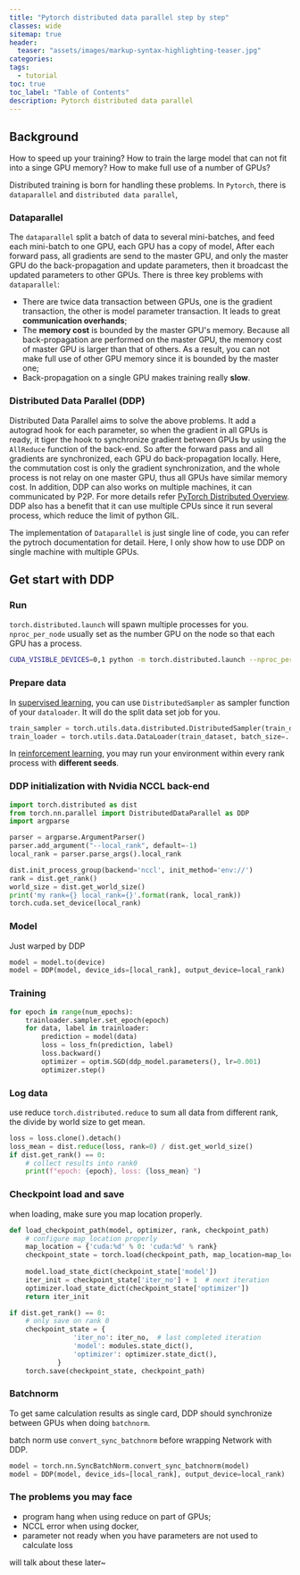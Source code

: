 ```yaml
---
title: "Pytorch distributed data parallel step by step"
classes: wide
sitemap: true
header:
  teaser: "assets/images/markup-syntax-highlighting-teaser.jpg"
categories:
tags:
  - tutorial
toc: true
toc_label: "Table of Contents"
description: Pytorch distributed data parallel
---
```

## Background

How to speed up your training? How to train the large model that can not fit into a singe GPU memory? How to make full use of a number of GPUs?

Distributed training is born for handling these problems. In `Pytorch`, there is `dataparallel` and `distributed data parallel`, 

### Dataparallel

The  `dataparallel` split a batch of data to several mini-batches, and feed each  mini-batch to one GPU, each GPU has a copy of model, After each forward pass, all gradients are send to the master GPU, and only the master GPU do the back-propagation and update parameters, then it broadcast the updated  parameters to other GPUs.  There is three key problems with `dataparallel`:

* There are twice data transaction between GPUs, one is the gradient  transaction, the other is model parameter transaction. It leads to great **communication overhands**;
* The **memory cost** is bounded by the master GPU's memory. Because all  back-propagation are performed on the master GPU, the memory cost of master GPU is larger than that of others. As a result, you can not make full use of other GPU memory since it is bounded by the master one;
* Back-propagation on a single GPU makes training really **slow**.

### Distributed Data Parallel (DDP)

Distributed Data Parallel aims to solve the above problems. It add a autograd hook for each parameter, so when the gradient in all GPUs is ready, it tiger the hook to synchronize gradient between GPUs by using the `AllReduce` function of the back-end.  So after the forward pass and all gradients are  synchronized, each GPU do back-propagation locally. Here, the commutation cost is only the gradient synchronization, and the whole process is not relay on one master GPU, thus all GPUs have similar memory cost. In addition, DDP can also works on multiple machines, it can communicated by P2P. For more details refer [PyTorch Distributed Overview](https://pytorch.org/tutorials/beginner/dist_overview.html). DDP also has a benefit that it can use multiple CPUs since it run several process, which reduce the limit of python GIL.

The implementation of `Dataparallel` is just single line of code, you can refer the pytroch documentation for detail. Here, I only show how to use DDP on single machine with multiple GPUs.

## Get start with DDP

### Run

`torch.distributed.launch` will spawn multiple processes for you.  `nproc_per_node` usually set as the number GPU on the node so that each GPU has a process. 

```bash
CUDA_VISIBLE_DEVICES=0,1 python -m torch.distributed.launch --nproc_per_node=2 main.py $args
```
### Prepare data

In <u>supervised learning</u>, you can use `DistributedSampler` as sampler function of your `dataloader`. It will do the split data set job for you. 

```python
train_sampler = torch.utils.data.distributed.DistributedSampler(train_dataset)
train_loader = torch.utils.data.DataLoader(train_dataset, batch_size=..., sampler=train_sampler)
```

In <u>reinforcement learning</u>, you may run your environment within every rank process with **different seeds**.

### DDP initialization with Nvidia NCCL back-end

```python
import torch.distributed as dist
from torch.nn.parallel import DistributedDataParallel as DDP
import argparse

parser = argparse.ArgumentParser()
parser.add_argument("--local_rank", default=-1)
local_rank = parser.parse_args().local_rank

dist.init_process_group(backend='nccl', init_method='env://')
rank = dist.get_rank()
world_size = dist.get_world_size()
print('my rank={} local_rank={}'.format(rank, local_rank))
torch.cuda.set_device(local_rank)
```
### Model

Just warped by DDP

```python
model = model.to(device)
model = DDP(model, device_ids=[local_rank], output_device=local_rank)
```
### Training

```python
for epoch in range(num_epochs):
    trainloader.sampler.set_epoch(epoch)
    for data, label in trainloader:
        prediction = model(data)
        loss = loss_fn(prediction, label)
        loss.backward()
        optimizer = optim.SGD(ddp_model.parameters(), lr=0.001)
        optimizer.step()
```

### Log data

use reduce `torch.distributed.reduce`  to sum all data from different rank, the divide by world size to get mean.

```python
loss = loss.clone().detach()
loss_mean = dist.reduce(loss, rank=0) / dist.get_world_size()
if dist.get_rank() == 0:
	# collect results into rank0
	print(f"epoch: {epoch}, loss: {loss_mean} ")
```

### Checkpoint load and save

when loading, make sure you map location properly.

```python
def load_checkpoint_path(model, optimizer, rank, checkpoint_path)
	# configure map_location properly
    map_location = {'cuda:%d' % 0: 'cuda:%d' % rank}
    checkpoint_state = torch.load(checkpoint_path, map_location=map_location)
    
    model.load_state_dict(checkpoint_state['model'])
    iter_init = checkpoint_state['iter_no'] + 1  # next iteration
    optimizer.load_state_dict(checkpoint_state['optimizer'])
    return iter_init
```

```python
if dist.get_rank() == 0:
	# only save on rank 0
    checkpoint_state = {
                'iter_no': iter_no,  # last completed iteration
                'model': modules.state_dict(),
                'optimizer': optimizer.state_dict(),
            }
    torch.save(checkpoint_state, checkpoint_path)
```

### Batchnorm 

To get same calculation results as single card, DDP should synchronize between GPUs when doing `batchnorm`.

batch norm use `convert_sync_batchnorm` before wrapping Network with DDP.

```python
model = torch.nn.SyncBatchNorm.convert_sync_batchnorm(model)
model = DDP(model, device_ids=[local_rank], output_device=local_rank)
```

### The problems you may face

* program hang when using reduce on part of GPUs;
* NCCL error when using docker, 
* parameter not ready when you have parameters are not used to calculate loss

will talk about these later~